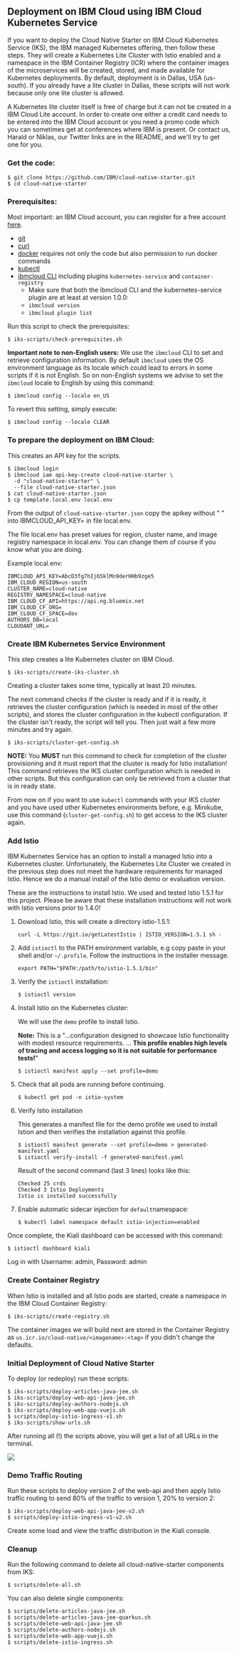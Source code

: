 ## Deployment on IBM Cloud using IBM Cloud Kubernetes Service

If you want to deploy the Cloud Native Starter on IBM Cloud Kubernetes Service (IKS), the IBM managed Kubernetes offering, then follow these steps. They will create a Kubernetes Lite Cluster with Istio enabled and a namespace in the IBM Container Registry (ICR) where the container images of the microservices will be created, stored, and made available for Kubernetes deployments. By default, deployment is in Dallas, USA (us-south). If you already have a lite cluster in Dallas, these scripts will not work because only one lite cluster is allowed. 

A Kubernetes lite cluster itself is free of charge but it can not be created in a IBM Cloud Lite account. In order to create one either a credit card needs to be entered into the IBM Cloud account or you need a promo code which you can sometimes get at conferences where IBM is present. Or contact us, Harald or Niklas, our Twitter links are in the README, and we'll try to get one for you. 


### Get the code:

```
$ git clone https://github.com/IBM/cloud-native-starter.git
$ cd cloud-native-starter
```
### Prerequisites:
Most important: an IBM Cloud account, you can register for a free account [here](http://ibm.biz/nheidloff).

* [git](https://git-scm.com/book/en/v2/Getting-Started-Installing-Git) 
* [curl](https://curl.haxx.se/download.html)
* [docker](https://docs.docker.com/install/) requires not only the code but also permission to run docker commands
* [kubectl](https://kubernetes.io/docs/tasks/tools/install-kubectl/)
* [ibmcloud CLI](https://cloud.ibm.com/docs/home/tools)  including plugins `kubernetes-service` and `container-registry`
    * Make sure that both the ibmcloud CLI and the kubernetes-service plugin are at least at version 1.0.0:
    * `ibmcloud version`
    * `ibmcloud plugin list`

Run this script to check the prerequisites:

```
$ iks-scripts/check-prerequisites.sh
```

__Important note to non-English users:__ We use the `ibmcloud` CLI to set and retrieve configuration information. By default `ibmcloud` uses the OS environment language as its locale which could lead to errors in some scripts if it is not English. So on non-English systems we advise to set the `ibmcloud` locale to English by using this command:

```
$ ibmcloud config --locale en_US
```

To revert this setting, simply execute:

```
$ ibmcloud config --locale CLEAR
```

### To prepare the deployment on IBM Cloud:

This creates an API key for the scripts.

```
$ ibmcloud login
$ ibmcloud iam api-key-create cloud-native-starter \
  -d "cloud-native-starter" \
  --file cloud-native-starter.json
$ cat cloud-native-starter.json
$ cp template.local.env local.env 
```

From the output of `cloud-native-starter.json` copy the apikey without " " into IBMCLOUD_API_KEY= in file local.env.

The file local.env has preset values for region, cluster name, and image registry namespace in local.env. You can change them of course if you know what you are doing.

Example local.env:

```
IBMCLOUD_API_KEY=AbcD3fg7hIj65klMn9derHHb9zge5
IBM_CLOUD_REGION=us-south
CLUSTER_NAME=cloud-native
REGISTRY_NAMESPACE=cloud-native
IBM_CLOUD_CF_API=https://api.ng.bluemix.net
IBM_CLOUD_CF_ORG=
IBM_CLOUD_CF_SPACE=dev
AUTHORS_DB=local
CLOUDANT_URL=
```

### Create IBM Kubernetes Service Environment

This step creates a lite Kubernetes cluster on IBM Cloud. 

```
$ iks-scripts/create-iks-cluster.sh
```

Creating a cluster takes some time, typically at least 20 minutes.

The next command checks if the cluster is ready and if it is ready, it retrieves the cluster configuration (which is needed in most of the other scripts), and stores the cluster configuration in the kubectl configuration. If the cluster isn't ready, the script will tell you. Then just wait a few more minutes and try again.

```
$ iks-scripts/cluster-get-config.sh
```

**NOTE:** You **MUST** run this command to check for completion of the cluster provisioning and it must report that the cluster is ready for Istio installation! This command retrieves the IKS cluster configuration which is needed in other scripts. But this configuration can only be retrieved from a cluster that is in ready state.  

From now on if you want to use `kubectl` commands with your IKS cluster and you have used other Kubernetes environments before, e.g. Minikube, use this command (`cluster-get-config.sh`) to get access to the IKS cluster again. 

### Add Istio

IBM Kubernetes Service has an option to install a managed Istio into a Kubernetes cluster. Unfortunately, the Kubernetes Lite Cluster we created in the previous step does not meet the hardware requirements for managed Istio. Hence we do a manual install of the Istio demo or evaluation version.

These are the instructions to install Istio. We used and tested Istio 1.5.1 for this project. Please be aware that these installation instructions will not work with Istio versions prior to 1.4.0!


1. Download Istio, this will create a directory istio-1.5.1:

    ```
    curl -L https://git.io/getLatestIstio | ISTIO_VERSION=1.5.1 sh -
    ```

1. Add `istioctl` to the PATH environment variable, e.g copy paste in your shell and/or `~/.profile`. Follow the instructions in the installer message.


    ```
    export PATH="$PATH:/path/to/istio-1.5.1/bin"
    ```

1. Verify the `istioctl` installation:


    ```
    $ istioctl version 
    ```

1. Install Istio on the Kubernetes cluster:

    We will use the `demo` profile to install Istio. 

    **Note:** This is a "...configuration designed to showcase Istio functionality with modest resource requirements. ... **This profile enables high levels of tracing and access logging so it is not suitable for performance tests!**"

    ```
    $ istioctl manifest apply --set profile=demo
    ```


1. Check that all pods are running before continuing.
  
    ```
    $ kubectl get pod -n istio-system
    ```

1. Verify Istio installation

    This generates a manifest file for the demo profile we used to install Istion and then verifies the installation against this profile.

    ```
    $ istioctl manifest generate --set profile=demo > generated-manifest.yaml
    $ istioctl verify-install -f generated-manifest.yaml
    ```

    Result of the second command (last 3 lines) looks like this:

     ```
     Checked 25 crds
	 Checked 3 Istio Deployments
	 Istio is installed successfully
	 ```
 
1. Enable automatic sidecar injection for `default`namespace:

    ```
    $ kubectl label namespace default istio-injection=enabled
    ```

Once complete, the Kiali dashboard can be accessed with this command:

```
$ istioctl dashboard kiali
```

Log in with Username: admin, Password: admin

### Create Container Registry

When Istio is installed and all Istio pods are started, create a namespace in the IBM Cloud Container Registry:

```
$ iks-scripts/create-registry.sh
```

The container images we will build next are stored in the Container Registry as `us.icr.io/cloud-native/<imagename>:<tag>` if you didn't change the defaults.


### Initial Deployment of Cloud Native Starter

To deploy (or redeploy) run these scripts:

```
$ iks-scripts/deploy-articles-java-jee.sh
$ iks-scripts/deploy-web-api-java-jee.sh
$ iks-scripts/deploy-authors-nodejs.sh
$ iks-scripts/deploy-web-app-vuejs.sh
$ scripts/deploy-istio-ingress-v1.sh
$ iks-scripts/show-urls.sh
```

After running all (!) the scripts above, you will get a list of all URLs in the terminal. 

<kbd><img src="../images/IKS-urls.png" /></kbd>

### Demo Traffic Routing

Run these scripts to deploy version 2 of the web-api and then apply Istio traffic routing to send 80% of the traffic to version 1, 20% to version 2:

```
$ iks-scripts/deploy-web-api-java-jee-v2.sh
$ scripts/deploy-istio-ingress-v1-v2.sh
``` 

Create some load and view the traffic distribution in the Kiali console.

### Cleanup

Run the following command to delete all cloud-native-starter components from IKS:

```
$ scripts/delete-all.sh
```

You can also delete single components:

```
$ scripts/delete-articles-java-jee.sh
$ scripts/delete-articles-java-jee-quarkus.sh
$ scripts/delete-web-api-java-jee.sh
$ scripts/delete-authors-nodejs.sh
$ scripts/delete-web-app-vuejs.sh
$ scripts/delete-istio-ingress.sh
```


